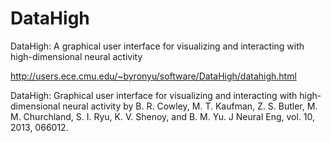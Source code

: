 # DataHigh
DataHigh: A graphical user interface for visualizing and interacting with high-dimensional neural activity

http://users.ece.cmu.edu/~byronyu/software/DataHigh/datahigh.html

DataHigh: Graphical user interface for visualizing and interacting with high-dimensional neural activity 
by B. R. Cowley, M. T. Kaufman, Z. S. Butler, M. M. Churchland, S. I. Ryu, K. V. Shenoy, and B. M. Yu. 
J Neural Eng, vol. 10, 2013, 066012.

